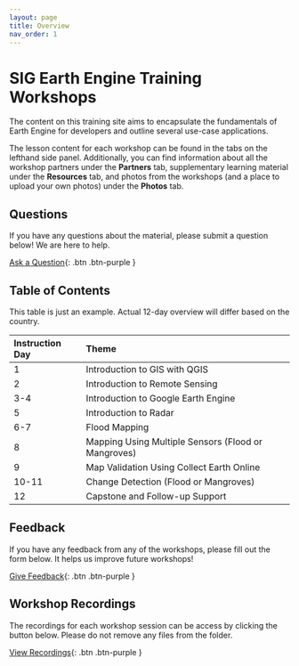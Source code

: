 ```yaml
---
layout: page
title: Overview
nav_order: 1
---
```


# SIG Earth Engine Training Workshops
The content on this training site aims to encapsulate the fundamentals of Earth Engine for developers and outline several use-case applications.

The lesson content for each workshop can be found in the tabs on the lefthand side panel. Additionally, you can find information about all the workshop partners under the **Partners** tab, supplementary learning material under the **Resources** tab, and photos from the workshops (and a place to upload your own photos) under the **Photos** tab. 


## Questions
If you have any questions about the material, please submit a question below! We are here to help.  

[Ask a Question](broken-link){: .btn .btn-purple }

## Table of Contents
This table is just an example. Actual 12-day overview will differ based on the country.

| Instruction Day | Theme                                               |
|:----------------|:----------------------------------------------------|
| 1               | Introduction to GIS with QGIS                       | 
| 2               | Introduction to Remote Sensing                      |
| 3-4             | Introduction to Google Earth Engine                 | 
| 5               | Introduction to Radar                               |
| 6-7             | Flood Mapping                                       |
| 8               | Mapping Using Multiple Sensors (Flood or Mangroves) |
| 9               | Map Validation Using Collect Earth Online           |
| 10-11           | Change Detection (Flood or Mangroves)               |
| 12              | Capstone and Follow-up Support                      |

## Feedback
If you have any feedback from any of the workshops, please fill out the form below. It helps us improve future workshops!

[Give Feedback](broken-link){: .btn .btn-purple }

## Workshop Recordings
The recordings for each workshop session can be access by clicking the button below. Please do not remove any files from the folder.

[View Recordings](broken-link){: .btn .btn-purple }
